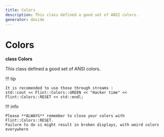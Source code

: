 ```yaml
---
title: Colors
description: This class defined a good set of ANSI colors.
generator: doxide
---
```



# Colors

**class Colors**



This class defined a good set of ANSI colors.

!!! tip
    
    It is recomended to use those through streams :
    std::cout << Flint::Colors::GREEN << "Hacker time" << Flint::Colors::RESET << std::endl;

!!! info
    
    Please **ALWAYS** remember to close your colors with Flint::Colors::RESET.
    Failure to do si might result in broken displays, with weird colors everywhere
    


